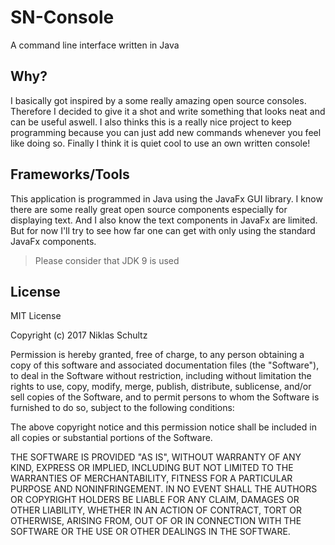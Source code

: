 # SN-Console
A command line interface written in Java


## Why?

I basically got inspired by a some really amazing open source consoles.
Therefore I decided to give it a shot and write something that looks neat and
can be useful aswell. I also thinks this is a really nice project to keep programming
because you can just add new commands whenever you feel like doing so.
Finally I think it is quiet cool to use an own written console!


## Frameworks/Tools

This application is programmed in Java using the JavaFx GUI library.
I know there are some really great open source components especially for displaying text. And I 
also know the text components in JavaFx are limited.
But for now I'll try to see how far one can get with only using the standard JavaFx components.
> Please consider that JDK 9 is used


## License

MIT License

Copyright (c) 2017 Niklas Schultz

Permission is hereby granted, free of charge, to any person obtaining a copy
of this software and associated documentation files (the "Software"), to deal
in the Software without restriction, including without limitation the rights
to use, copy, modify, merge, publish, distribute, sublicense, and/or sell
copies of the Software, and to permit persons to whom the Software is
furnished to do so, subject to the following conditions:

The above copyright notice and this permission notice shall be included in all
copies or substantial portions of the Software.

THE SOFTWARE IS PROVIDED "AS IS", WITHOUT WARRANTY OF ANY KIND, EXPRESS OR
IMPLIED, INCLUDING BUT NOT LIMITED TO THE WARRANTIES OF MERCHANTABILITY,
FITNESS FOR A PARTICULAR PURPOSE AND NONINFRINGEMENT. IN NO EVENT SHALL THE
AUTHORS OR COPYRIGHT HOLDERS BE LIABLE FOR ANY CLAIM, DAMAGES OR OTHER
LIABILITY, WHETHER IN AN ACTION OF CONTRACT, TORT OR OTHERWISE, ARISING FROM,
OUT OF OR IN CONNECTION WITH THE SOFTWARE OR THE USE OR OTHER DEALINGS IN THE
SOFTWARE.

